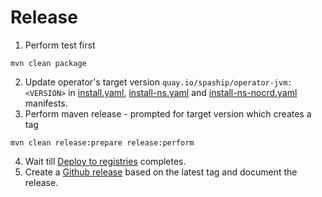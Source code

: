 # Release

1. Perform test first
```shell
mvn clean package
```
2. Update operator's target version `quay.io/spaship/operator-jvm:<VERSION>` in [install.yaml](/manifests/install.yaml), 
   [install-ns.yaml](/manifests/install-ns.yaml) and [install-ns-nocrd.yaml](/manifests/install-ns-nocrd.yaml) manifests.
3. Perform maven release - prompted for target version which creates a tag
```shell
mvn clean release:prepare release:perform
```
4. Wait till [Deploy to registries](https://github.com/spaship/operator/actions/workflows/docker-publish.yaml) completes.
5. Create a [Github release](https://github.com/spaship/operator/releases) based on the latest tag and document the release.

